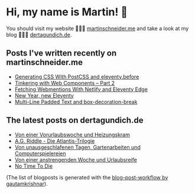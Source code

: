 # Hi, my name is Martin! 👋 
You should visit my website 👨🏼‍💻  [martinschneider.me](https://martinschneider.me) and take a look at my blog 🤷🏼‍♂️ [dertagundich.de](https://www.dertagundich.de).

## Posts I've written recently on martinschneider.me
<!-- MSME-POST-LIST:START -->
- [Generating CSS With PostCSS and eleventy.before](https://martinschneider.me/articles/generating-css-with-postcss-and-eleventy-before/)
- [Tinkering with Web Components – Part 2](https://martinschneider.me/articles/tinkering-with-web-components-part-2/)
- [Fetching Webmentions With Netlify and Eleventy Edge](https://martinschneider.me/articles/fetching-webmentions-with-netlify-and-eleventy-edge/)
- [New Year, new Eleventy](https://martinschneider.me/articles/new-year-new-eleventy/)
- [Multi-Line Padded Text and box-decoration-break](https://martinschneider.me/articles/multi-line-padded-text-and-box-decoration-break/)
<!-- MSME-POST-LIST:END -->

## The latest posts on dertagundich.de
<!-- DTUI-POST-LIST:START -->
- [Von einer Vorurlaubswoche und Heizungskram](https://www.dertagundich.de/blog/2023/07/von-einer-vorurlaubswoche-und-heizungskram)
- [A.G. Riddle - Die Atlantis-Trilogie](https://www.dertagundich.de/blog/2023/07/a-g-riddle-die-atlantis-trilogie)
- [Von unausgeschlafenen Tagen, Gartenarbeiten und Computerspielereien](https://www.dertagundich.de/blog/2023/07/von-unausgeschlafenen-tagen-gartenarbeiten-und-computerspielereien)
- [Von einer anstrengenden Woche und Urlaubsreife](https://www.dertagundich.de/blog/2023/07/von-einer-anstrengenden-woche-und-urlaubsreife)
- [No Time To Die](https://www.dertagundich.de/blog/2023/06/no-time-to-die)
<!-- DTUI-POST-LIST:END -->

(The list of blogposts is generated with the [blog-post-workflow by gautamkrishnar](https://github.com/gautamkrishnar/blog-post-workflow)).
